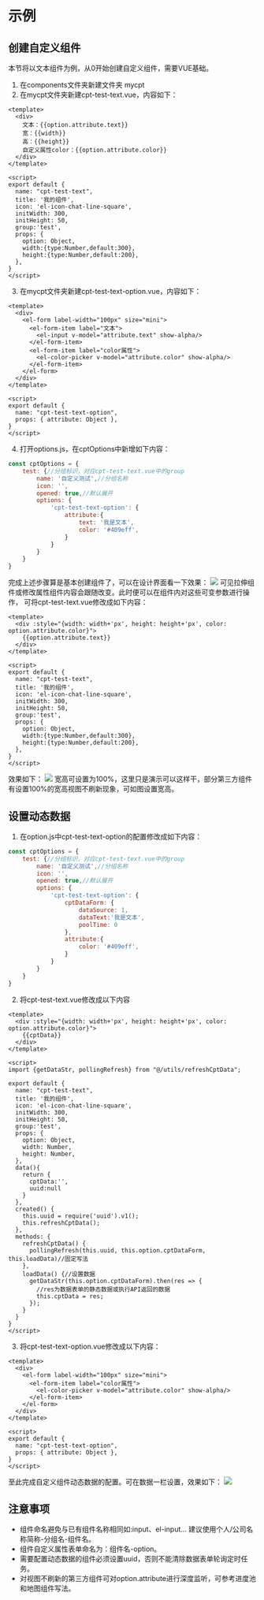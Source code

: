 # 示例
## 创建自定义组件
本节将以文本组件为例，从0开始创建自定义组件，需要VUE基础。

1. 在components文件夹新建文件夹 mycpt
2. 在mycpt文件夹新建cpt-test-text.vue，内容如下：
```vue
<template>
  <div>
    文本：{{option.attribute.text}}
    宽：{{width}}
    高：{{height}}
    自定义属性color：{{option.attribute.color}}
  </div>
</template>

<script>
export default {
  name: "cpt-test-text",
  title: '我的组件',
  icon: 'el-icon-chat-line-square',
  initWidth: 300,
  initHeight: 50,
  group:'test',
  props: {
    option: Object,
    width:{type:Number,default:300},
    height:{type:Number,default:200},
  },
}
</script>
```
3. 在mycpt文件夹新建cpt-test-text-option.vue，内容如下：
```vue
<template>
  <div>
    <el-form label-width="100px" size="mini">
      <el-form-item label="文本">
        <el-input v-model="attribute.text" show-alpha/>
      </el-form-item>
      <el-form-item label="color属性">
        <el-color-picker v-model="attribute.color" show-alpha/>
      </el-form-item>
    </el-form>
  </div>
</template>

<script>
export default {
  name: "cpt-test-text-option",
  props: { attribute: Object },
}
</script>
```
4. 打开options.js，在cptOptions中新增如下内容：
```javascript
const cptOptions = {
    test: {//分组标识，对应cpt-test-text.vue中的group
        name: '自定义测试',//分组名称
        icon: '',
        opened: true,//默认展开
        options: {
            'cpt-test-text-option': {
                attribute:{
                    text: '我是文本',
                    color: '#409eff',
                }
            }
        }
    }
}
```
完成上述步骤算是基本创建组件了，可以在设计界面看一下效果：
![](../.vuepress/public/exm/d1.png)
可见拉伸组件或修改属性组件内容会跟随改变。此时便可以在组件内对这些可变参数进行操作，
可将cpt-test-text.vue修改成如下内容：
```vue
<template>
  <div :style="{width: width+'px', height: height+'px', color: option.attribute.color}">
    {{option.attribute.text}}
  </div>
</template>

<script>
export default {
  name: "cpt-test-text",
  title: '我的组件',
  icon: 'el-icon-chat-line-square',
  initWidth: 300,
  initHeight: 50,
  group:'test',
  props: {
    option: Object,
    width:{type:Number,default:300},
    height:{type:Number,default:200},
  },
}
</script>
```
效果如下：
![](../.vuepress/public/exm/d2.png)
宽高可设置为100%，这里只是演示可以这样干，部分第三方组件有设置100%的宽高视图不刷新现象，可如图设置宽高。
## 设置动态数据
1. 在option.js中cpt-test-text-option的配置修改成如下内容：
```javascript
const cptOptions = {
    test: {//分组标识，对应cpt-test-text.vue中的group
        name: '自定义测试',//分组名称
        icon: '',
        opened: true,//默认展开
        options: {
            'cpt-test-text-option': {
                cptDataForm: {
                    dataSource: 1,
                    dataText:'我是文本',
                    poolTime: 0
                },
                attribute:{
                    color: '#409eff',
                }
            }
        }
    }
}

```
2. 将cpt-test-text.vue修改成以下内容
```vue
<template>
  <div :style="{width: width+'px', height: height+'px', color: option.attribute.color}">
    {{cptData}}
  </div>
</template>

<script>
import {getDataStr, pollingRefresh} from "@/utils/refreshCptData";

export default {
  name: "cpt-test-text",
  title: '我的组件',
  icon: 'el-icon-chat-line-square',
  initWidth: 300,
  initHeight: 50,
  group:'test',
  props: {
    option: Object,
    width: Number,
    height: Number,
  },
  data(){
    return {
      cptData:'',
      uuid:null
    }
  },
  created() {
    this.uuid = require('uuid').v1();
    this.refreshCptData();
  },
  methods: {
    refreshCptData() {
      pollingRefresh(this.uuid, this.option.cptDataForm, this.loadData)//固定写法
    },
    loadData() {//设置数据
      getDataStr(this.option.cptDataForm).then(res => {
        //res为数据表单的静态数据或执行API返回的数据
        this.cptData = res;
      });
    }
  }
}
</script>

```
3. 将cpt-test-text-option.vue修改成以下内容：
```vue
<template>
  <div>
    <el-form label-width="100px" size="mini">
      <el-form-item label="color属性">
        <el-color-picker v-model="attribute.color" show-alpha/>
      </el-form-item>
    </el-form>
  </div>
</template>

<script>
export default {
  name: "cpt-test-text-option",
  props: { attribute: Object },
}
</script>

```
至此完成自定义组件动态数据的配置。可在数据一栏设置，效果如下：
![](../.vuepress/public/exm/d3.png)

## 注意事项
* 组件命名避免与已有组件名称相同如:input、el-input... 建议使用个人/公司名称简称-分组名-组件名。
* 组件自定义属性表单命名为：组件名-option。
* 需要配置动态数据的组件必须设置uuid，否则不能清除数据表单轮询定时任务。
* 对视图不刷新的第三方组件可对option.attribute进行深度监听，可参考进度池和地图组件写法。
